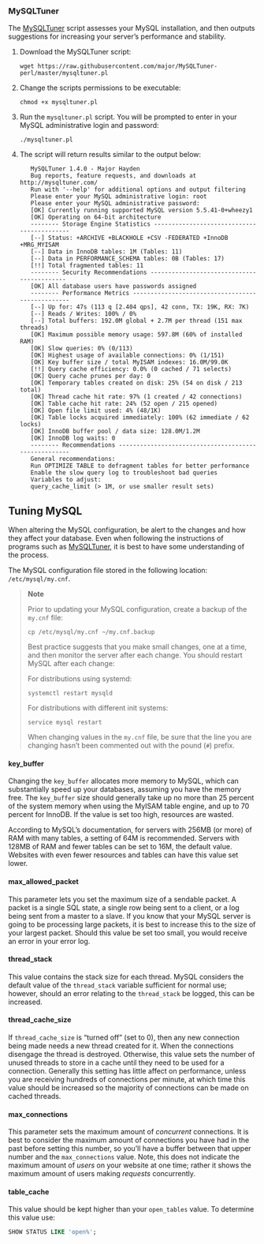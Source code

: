 ### MySQLTuner

The  [MySQLTuner](http://mysqltuner.com/)  script assesses your MySQL installation, and then outputs suggestions for increasing your server’s performance and stability.

1.  Download the MySQLTuner script:
    
    ```
    wget https://raw.githubusercontent.com/major/MySQLTuner-perl/master/mysqltuner.pl
    ```
    
2.  Change the scripts permissions to be executable:
    
    ```
    chmod +x mysqltuner.pl
    ```
    
3.  Run the  `mysqltuner.pl`  script. You will be prompted to enter in your MySQL administrative login and password:
    
    ```
    ./mysqltuner.pl  
    ```
    
4.  The script will return results similar to the output below:

    ```
	   MySQLTuner 1.4.0 - Major Hayden
	   Bug reports, feature requests, and downloads at http://mysqltuner.com/
	   Run with '--help' for additional options and output filtering
	   Please enter your MySQL administrative login: root
	   Please enter your MySQL administrative password:
	   [OK] Currently running supported MySQL version 5.5.41-0+wheezy1
	   [OK] Operating on 64-bit architecture
	   -------- Storage Engine Statistics -------------------------------------------
	   [--] Status: +ARCHIVE +BLACKHOLE +CSV -FEDERATED +InnoDB +MRG_MYISAM
	   [--] Data in InnoDB tables: 1M (Tables: 11)
	   [--] Data in PERFORMANCE_SCHEMA tables: 0B (Tables: 17)
	   [!!] Total fragmented tables: 11
	   -------- Security Recommendations -------------------------------------------
	   [OK] All database users have passwords assigned
	   -------- Performance Metrics -------------------------------------------------
	   [--] Up for: 47s (113 q [2.404 qps], 42 conn, TX: 19K, RX: 7K)
	   [--] Reads / Writes: 100% / 0%
	   [--] Total buffers: 192.0M global + 2.7M per thread (151 max threads)
	   [OK] Maximum possible memory usage: 597.8M (60% of installed RAM)
	   [OK] Slow queries: 0% (0/113)
	   [OK] Highest usage of available connections: 0% (1/151)
	   [OK] Key buffer size / total MyISAM indexes: 16.0M/99.0K
	   [!!] Query cache efficiency: 0.0% (0 cached / 71 selects)
	   [OK] Query cache prunes per day: 0
	   [OK] Temporary tables created on disk: 25% (54 on disk / 213 total)
	   [OK] Thread cache hit rate: 97% (1 created / 42 connections)
	   [OK] Table cache hit rate: 24% (52 open / 215 opened)
	   [OK] Open file limit used: 4% (48/1K)
	   [OK] Table locks acquired immediately: 100% (62 immediate / 62 locks)
	   [OK] InnoDB buffer pool / data size: 128.0M/1.2M
	   [OK] InnoDB log waits: 0
	   -------- Recommendations -----------------------------------------------------
	   General recommendations:
	   Run OPTIMIZE TABLE to defragment tables for better performance
	   Enable the slow query log to troubleshoot bad queries
	   Variables to adjust:
	   query_cache_limit (> 1M, or use smaller result sets)
    ```
    



## Tuning MySQL

When altering the MySQL configuration, be alert to the changes and how they affect your database. Even when following the instructions of programs such as  [MySQLTuner](https://www.linode.com/docs/databases/mysql/how-to-optimize-mysql-performance-using-mysqltuner/#mysqltuner), it is best to have some understanding of the process.

The MySQL configuration file stored in the following location:  `/etc/mysql/my.cnf`.

> **Note**
> 
> Prior to updating your MySQL configuration, create a backup of the  `my.cnf`  file:
> 
> ```
> cp /etc/mysql/my.cnf ~/my.cnf.backup
> 
> ```
> 
> Best practice suggests that you make small changes, one at a time, and then monitor the server after each change. You should restart MySQL after each change:
> 
> For distributions using systemd:
> 
> ```
> systemctl restart mysqld
> 
> ```
> 
> For distributions with different init systems:
> 
> ```
> service mysql restart
> 
> ```
> 
> When changing values in the  `my.cnf`  file, be sure that the line you are changing hasn’t been commented out with the pound (`#`) prefix.

#### key_buffer

Changing the  `key_buffer`  allocates more memory to MySQL, which can substantially speed up your databases, assuming you have the memory free. The  `key_buffer`  size should generally take up no more than 25 percent of the system memory when using the MyISAM table engine, and up to 70 percent for InnoDB. If the value is set too high, resources are wasted.

According to MySQL’s documentation, for servers with 256MB (or more) of RAM with many tables, a setting of 64M is recommended. Servers with 128MB of RAM and fewer tables can be set to 16M, the default value. Websites with even fewer resources and tables can have this value set lower.

#### max_allowed_packet

This parameter lets you set the maximum size of a sendable packet. A packet is a single SQL state, a single row being sent to a client, or a log being sent from a master to a slave. If you know that your MySQL server is going to be processing large packets, it is best to increase this to the size of your largest packet. Should this value be set too small, you would receive an error in your error log.

#### thread_stack

This value contains the stack size for each thread. MySQL considers the default value of the  `thread_stack`  variable sufficient for normal use; however, should an error relating to the  `thread_stack`  be logged, this can be increased.

#### thread_cache_size

If  `thread_cache_size`  is “turned off” (set to 0), then any new connection being made needs a new thread created for it. When the connections disengage the thread is destroyed. Otherwise, this value sets the number of unused threads to store in a cache until they need to be used for a connection. Generally this setting has little affect on performance, unless you are receiving hundreds of connections per minute, at which time this value should be increased so the majority of connections can be made on cached threads.

#### max_connections

This parameter sets the maximum amount of  _concurrent_  connections. It is best to consider the maximum amount of connections you have had in the past before setting this number, so you’ll have a buffer between that upper number and the  `max_connections`  value. Note, this does not indicate the maximum amount of  _users_  on your website at one time; rather it shows the maximum amount of users making  _requests_  concurrently.

#### table_cache

This value should be kept higher than your  `open_tables`  value. To determine this value use:

```sql
SHOW STATUS LIKE 'open%';
```